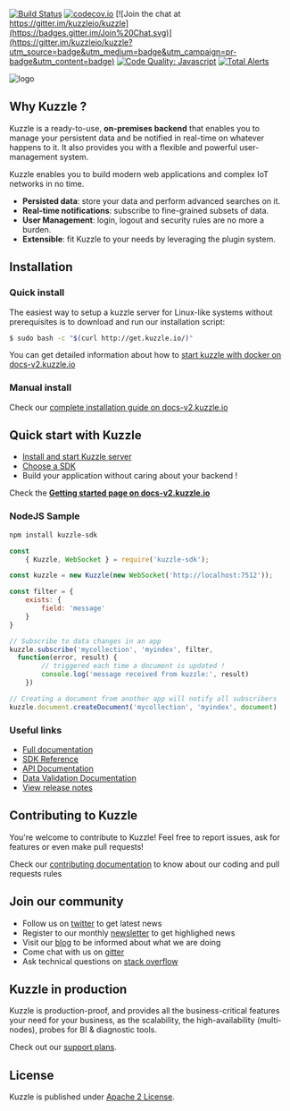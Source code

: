 [![Build Status](https://travis-ci.org/kuzzleio/kuzzle.svg?branch=master)](https://travis-ci.org/kuzzleio/kuzzle)
[![codecov.io](http://codecov.io/github/kuzzleio/kuzzle/coverage.svg?branch=master)](http://codecov.io/github/kuzzleio/kuzzle?branch=master)
[![Join the chat at https://gitter.im/kuzzleio/kuzzle](https://badges.gitter.im/Join%20Chat.svg)](https://gitter.im/kuzzleio/kuzzle?utm_source=badge&utm_medium=badge&utm_campaign=pr-badge&utm_content=badge)
[![Code Quality: Javascript](https://img.shields.io/lgtm/grade/javascript/g/kuzzleio/kuzzle.svg?logo=lgtm&logoWidth=18)](https://lgtm.com/projects/g/kuzzleio/kuzzle/context:javascript)
[![Total Alerts](https://img.shields.io/lgtm/alerts/g/kuzzleio/kuzzle.svg?logo=lgtm&logoWidth=18)](https://lgtm.com/projects/g/kuzzleio/kuzzle/alerts)

![logo](https://kuzzle.io/static/public/images/logo_black.png)

## Why Kuzzle ?

Kuzzle is a ready-to-use, **on-premises backend** that enables you to manage your persistent data and be notified in real-time on whatever happens to it. It also provides you with a flexible and powerful user-management system.

Kuzzle enables you to build modern web applications and complex IoT networks in no time.

* **Persisted data**: store your data and perform advanced searches on it.
* **Real-time notifications**: subscribe to fine-grained subsets of data.
* **User Management**: login, logout and security rules are no more a burden.
* **Extensible**: fit Kuzzle to your needs by leveraging the plugin system.


## Installation

### Quick install

The easiest way to setup a kuzzle server for Linux-like systems without prerequisites is to download and run our installation script:

```bash
$ sudo bash -c "$(curl http://get.kuzzle.io/)"
```

You can get detailed information about how to [start kuzzle with docker on docs-v2.kuzzle.io](https://docs-v2.kuzzle.io/guide/1/essentials/installing-kuzzle/#docker)

### Manual install

Check our [complete installation guide on docs-v2.kuzzle.io](https://docs-v2.kuzzle.io/guide/1/essentials/installing-kuzzle/#manual-installation)

## Quick start with Kuzzle

* [Install and start Kuzzle server](https://docs-v2.kuzzle.io/guide/1/essentials/installing-kuzzle/)
* [Choose a SDK](https://docs-v2.kuzzle.io/sdk-reference/)
* Build your application without caring about your backend !

Check the [**Getting started page on docs-v2.kuzzle.io**](https://docs-v2.kuzzle.io/guide/1/getting-started/running-kuzzle/)

### NodeJS Sample

```bash
npm install kuzzle-sdk
```

```javascript
const
    { Kuzzle, WebSocket } = require('kuzzle-sdk');

const kuzzle = new Kuzzle(new WebSocket('http://localhost:7512'));

const filter = {
    exists: {
        field: 'message'
    }
}

// Subscribe to data changes in an app
kuzzle.subscribe('mycollection', 'myindex', filter,
  function(error, result) {
        // triggered each time a document is updated !
        console.log('message received from kuzzle:', result)
    })

// Creating a document from another app will notify all subscribers
kuzzle.document.createDocument('mycollection', 'myindex', document)
```

### Useful links

* [Full documentation](https://docs-v2.kuzzle.io/)
* [SDK Reference](https://docs-v2.kuzzle.io/sdk-reference/)
* [API Documentation](https://docs-v2.kuzzle.io/api/1/essentials/connecting-to-kuzzle/)  
* [Data Validation Documentation](https://docs-v2.kuzzle.io/guide/1/datavalidation/introduction/)
* [View release notes](https://github.com/kuzzleio/kuzzle/releases)

## Contributing to Kuzzle

You're welcome to contribute to Kuzzle!
Feel free to report issues, ask for features or even make pull requests!

Check our [contributing documentation](./CONTRIBUTING.md) to know about our coding and pull requests rules

## Join our community

* Follow us on [twitter](https://twitter.com/kuzzleio) to get latest news
* Register to our monthly [newsletter](http://eepurl.com/bxRxpr) to get highlighed news
* Visit our [blog](https://blog.kuzzle.io/) to be informed about what we are doing
* Come chat with us on [gitter](https://gitter.im/kuzzleio/kuzzle)
* Ask technical questions on [stack overflow](https://stackoverflow.com/search?q=kuzzle)

## Kuzzle in production

Kuzzle is production-proof, and provides all the business-critical features your need for your business, as
the scalability, the high-availability (multi-nodes), probes for BI & diagnostic tools.  

Check out our [support plans](https://kuzzle.io/pricing/).

## License

Kuzzle is published under [Apache 2 License](./LICENSE.md).
